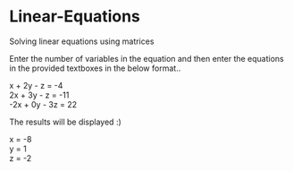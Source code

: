 # Linear-Equations
Solving linear equations using matrices

Enter the number of variables in the equation and then enter the equations in the provided textboxes in the below format..

x + 2y - z = -4<br />
2x + 3y - z = -11<br />
-2x + 0y - 3z = 22<br />

The results will be displayed :)

x = -8<br />
y = 1<br />
z = -2
